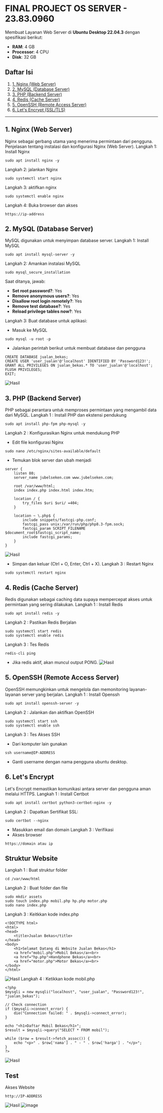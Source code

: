 # FINAL PROJECT OS SERVER - 23.83.0960

Membuat Layanan Web Server di **Ubuntu Desktop 22.04.3** dengan spesifikasi berikut:
- **RAM**: 4 GB  
- **Processor**: 4 CPU  
- **Disk**: 32 GB

## Daftar Isi
1. [1. Nginx (Web Server)](#1-nginx-web-server)
2. [2. MySQL (Database Server)](#2-mysql-database-server)
3. [3. PHP (Backend Server)](#3-php-backend-server)
4. [4. Redis (Cache Server)](#4-redis-cache-server)
5. [5. OpenSSH (Remote Access Server)](#5-openssh-remote-access-server)
6. [6. Let's Encrypt (SSL/TLS)](#6-lets-encrypt)

---

## 1. Nginx (Web Server)
Nginx sebagai gerbang utama yang menerima permintaan dari pengguna.
Penjelasan tentang instalasi dan konfigurasi Nginx (Web Server).
Langkah 1: Install Nginx
```
sudo apt install nginx -y
```
Langkah 2: jalankan Nginx
```
sudo systemctl start nginx
```
Langkah 3: aktifkan nginx 
```
sudo systemctl enable nginx
```
Langkah 4: Buka browser dan akses 
```
https://ip-address
```
## 2. MySQL (Database Server)
MySQL digunakan untuk menyimpan database server.
Langkah 1: Install MySQL
```
sudo apt install mysql-server -y
```
Langkah 2: Amankan instalasi MySQL
```
sudo mysql_secure_installation
```
Saat ditanya, jawab:
- **Set root password?**: Yes
- **Remove anonymous users?**: Yes
- **Disallow root login remotely?**: Yes
- **Remove test database?**: Yes
- **Reload privilege tables now?**: Yes

Langkah 3: Buat database untuk aplikasi:
- Masuk ke MySQL
```
sudo mysql -u root -p
```
- Jalankan perintah berikut untuk membuat database dan pengguna
```
CREATE DATABASE jualan_bekas;
CREATE USER 'user_jualan'@'localhost' IDENTIFIED BY 'Password123!';
GRANT ALL PRIVILEGES ON jualan_bekas.* TO 'user_jualan'@'localhost';
FLUSH PRIVILEGES;
EXIT;
```
![Hasil](database.png)
## 3. PHP (Backend Server)
PHP sebagai perantara untuk memproses permintaan yang mengambil data dari MySQL.
Langkah 1 : Install PHP dan ekstensi pendukung
```
sudo apt install php-fpm php-mysql -y
```
Langkah 2 : Konfigurasikan Nginx untuk mendukung PHP
- Edit file konfigurasi Nginx
```
sudo nano /etc/nginx/sites-available/default
```
- Temukan blok server dan ubah menjadi
```
server {
    listen 80;
    server_name jubelseken.com www.jubelseken.com;

    root /var/www/html;
    index index.php index.html index.htm;

    location / {
        try_files $uri $uri/ =404;
    }

    location ~ \.php$ {
        include snippets/fastcgi-php.conf;
        fastcgi_pass unix:/var/run/php/php8.3-fpm.sock;
        fastcgi_param SCRIPT_FILENAME $document_root$fastcgi_script_name;
        include fastcgi_params;
    }
}
```
![Hasil](defaultserver.png)
- Simpan dan keluar (Ctrl + O, Enter, Ctrl + X).
Langkah 3 : Restart Nginx
```
sudo systemctl restart nginx
```
## 4. Redis (Cache Server)
Redis digunakan sebagai caching data supaya mempercepat akses untuk permintaan yang sering dilakukan.
Langkah 1 : Install Redis
```
sudo apt install redis -y
```
Langkah 2 : Pastikan Redis Berjalan
```
sudo systemctl start redis
sudo systemctl enable redis
```
Langkah 3 : Tes Redis
```
redis-cli ping
```
- Jika redis aktif, akan muncul output PONG.
![Hasil](pong.png)
## 5. OpenSSH (Remote Access Server)
OpenSSH memungkinkan untuk mengelola dan memonitoring layanan-layanan server yang berjalan.
Langkah 1 : Install Openssh
```
sudo apt install openssh-server -y
```
Langkah 2 : Jalankan dan aktifkan OpenSSH
```
sudo systemctl start ssh
sudo systemctl enable ssh
```
Langkah 3 : Tes Akses SSH
- Dari komputer lain gunakan
```
ssh username@IP-ADDRESS
```
- Ganti username dengan nama pengguna ubuntu desktop.
## 6. Let's Encrypt
Let's Encrypt memastikan komunikasi antara server dan pengguna aman melalui HTTPS.
Langkah 1 : Install Certbot
```
sudo apt install certbot python3-certbot-nginx -y
```
Langkah 2 : Dapatkan Sertifikat SSL:
```
sudo certbot --nginx
```
- Masukkan email dan domain
Langkah 3 : Verifikasi
- Akses browser
```
https://domain atau ip
```
## Struktur Website
Langkah 1 : Buat struktur folder
```
cd /var/www/html
```
Langkah 2 : Buat folder dan file
```
sudo mkdir assets
sudo touch index.php mobil.php hp.php motor.php
sudo nano index.php
```
Langkah 3 : Keitkkan kode index.php
```
<!DOCTYPE html>
<html>
<head>
    <title>Jualan Bekas</title>
</head>
<body>
    <h1>Selamat Datang di Website Jualan Bekas</h1>
    <a href="mobil.php">Mobil Bekas</a><br>
    <a href="hp.php">Handphone Bekas</a><br>
    <a href="motor.php">Motor Bekas</a><br>
</body>
</html>
```
![Hasil](kodeindex.png)
Langkah 4 : Ketikkan kode mobil.php
```
<?php
$mysqli = new mysqli("localhost", "user_jualan", "Password123!", "jualan_bekas");

// Check connection
if ($mysqli->connect_error) {
    die("Connection failed: " . $mysqli->connect_error);
}

echo "<h1>Daftar Mobil Bekas</h1>";
$result = $mysqli->query("SELECT * FROM mobil");

while ($row = $result->fetch_assoc()) {
    echo "<p>" . $row['nama'] . " - " . $row['harga'] . "</p>";
}
?>
```
![Hasil](kodemobil.png)
## Test
Akses Website
```
http://IP-ADDRESS
```
![Hasil](index.png)
![image](mobil.png)
